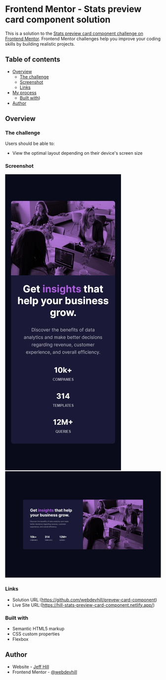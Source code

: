 # Frontend Mentor - Stats preview card component solution

This is a solution to the [Stats preview card component challenge on Frontend Mentor](https://www.frontendmentor.io/challenges/stats-preview-card-component-8JqbgoU62). Frontend Mentor challenges help you improve your coding skills by building realistic projects.

## Table of contents

- [Overview](#overview)
  - [The challenge](#the-challenge)
  - [Screenshot](#screenshot)
  - [Links](#links)
- [My process](#my-process)
  - [Built with](#built-with))
- [Author](#author)

## Overview

### The challenge

Users should be able to:

- View the optimal layout depending on their device's screen size

### Screenshot

![](./images/preview%20card%20component-375px.jpg)
![](./images/preview%20card%20component-1440px.jpg)

### Links

- Solution URL:(https://github.com/webdevhill/prevew-card-component)
- Live Site URL:(https://hill-stats-preview-card-component.netlify.app/)

### Built with

- Semantic HTML5 markup
- CSS custom properties
- Flexbox

## Author

- Website - [Jeff Hill](https://jeffhill.io/)
- Frontend Mentor - [@webdevhill](https://github.com/webdevhill/stats-preview-card-component)
